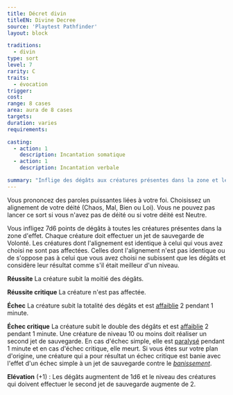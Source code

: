 ```yaml
---
title: Décret divin
titleEN: Divine Decree
source: 'Playtest Pathfinder'
layout: block

traditions:
  - divin
type: sort
level: 7
rarity: C
traits:
  - évocation
trigger: 
cost: 
range: 8 cases
area: aura de 8 cases
targets: 
duration: varies
requirements: 

casting:
  - action: 1
    description: Incantation somatique
  - action: 1
    description: Incantation verbale

summary: "Inflige des dégâts aux créatures présentes dans la zone et les affaiblit."
---
```

Vous prononcez des paroles puissantes liées à votre foi. Choisissez un alignement de votre déité (Chaos, Mal, Bien ou Loi). Vous ne pouvez pas lancer ce sort si vous n'avez pas de déité ou si votre déité est Neutre. 

Vous infligez 7d6 points de dégâts à toutes les créatures présentes dans la zone d'effet. Chaque créature doit effectuer un jet de sauvegarde de Volonté. Les créatures dont l'alignement est identique à celui qui vous avez choisi ne sont pas affectées. Celles dont l'alignement n'est pas identique ou de s'oppose pas à celui que vous avez choisi ne subissent que les dégâts et considère leur résultat comme s'il était meilleur d'un niveau.

**Réussite** La créature subit la moitié des dégâts.

**Réussite critique** La créature n'est pas affectée.

**Échec** La créature subit la totalité des dégâts et est [affaiblie](/conditions/affaibli.html) 2 pendant 1 minute. 

**Échec critique** La créature subit le double des dégâts et est [affaiblie](/conditions/affaibli.html) 2 pendant 1 minute. Une créature de niveau 10 ou moins doit réaliser un second jet de sauvegarde. En cas d'échec simple, elle est [paralysé](/conditions/paralysé.html) pendant 1 minute et en cas d'échec critique, elle meurt. Si vous êtes sur votre plan d'origine, une créature qui a pour résultat un échec critique est banie avec l'effet d'un échec simple à un jet de sauvegarde contre le [*banissement*](/sorts/banissement.html).

**Elévation** (+1) : Les dégâts augmentent de 1d6 et le niveau des créatures qui doivent effectuer le second jet de sauvegarde augmente de 2.
